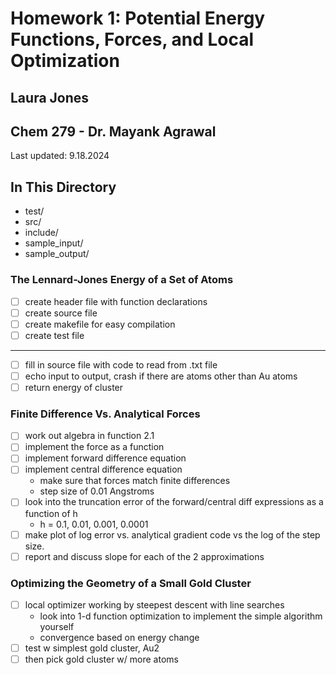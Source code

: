 # Homework 1: Potential Energy Functions, Forces, and Local Optimization
## Laura Jones
## Chem 279 - Dr. Mayank Agrawal

Last updated: 9.18.2024

## In This Directory
- test/
- src/
- include/
- sample_input/
- sample_output/


### The Lennard-Jones Energy of a Set of Atoms
- [ ] create header file with function declarations
- [ ] create source file
- [ ] create makefile for easy compilation
- [ ] create test file

----

- [ ] fill in source file with code to read from .txt file
- [ ] echo input to output, crash if there are atoms other than Au atoms
- [ ] return energy of cluster

### Finite Difference Vs. Analytical Forces
- [ ] work out algebra in function 2.1
- [ ] implement the force as a function
- [ ] implement forward difference equation
- [ ] implement central difference equation
    - make sure that forces match finite differences
    - step size of 0.01 Angstroms
- [ ] look into the truncation error of the forward/central diff expressions as a function of h
    - h = 0.1, 0.01, 0.001, 0.0001
- [ ] make plot of log error vs. analytical gradient code vs the log of the step size.
- [ ] report and discuss slope for each of the 2 approximations

### Optimizing the Geometry of a Small Gold Cluster
- [ ] local optimizer working by steepest descent with line searches
    - look into 1-d function optimization to implement the simple algorithm yourself
    - convergence based on energy change
- [ ] test w simplest gold cluster, Au2
- [ ] then pick gold cluster w/ more atoms